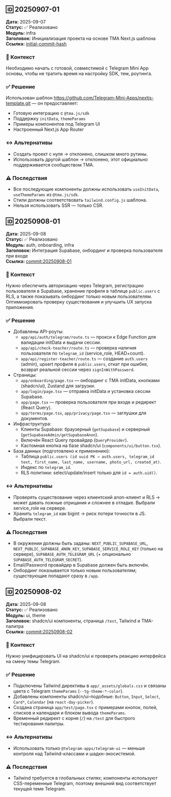 ## 🆔 20250907-01

**Дата:** 2025-09-07  
**Статус:** ✅ Реализовано  
**Модуль:** infra  
**Заголовок:** Инициализация проекта на основе TMA Next.js шаблона  
**Ссылка:** [initial-commit-hash](https://github.com/username/tutor-manager/commit/initial)

### 📖 Контекст
Необходимо начать с готовой, совместимой с Telegram Mini App основы, чтобы не тратить время на настройку SDK, тем, роутинга.

### ✅ Решение
Использован шаблон https://github.com/Telegram-Mini-Apps/nextjs-template.git — он предоставляет:
- Готовую интеграцию с `@tma.js/sdk`
- Поддержку `initData`, `themeParams`
- Примеры компонентов под Telegram UI
- Настроенный Next.js App Router

### ↔️ Альтернативы
- Создать проект с нуля → отклонено, слишком много рутины.
- Использовать другой шаблон → отклонено, этот официально поддерживается сообществом TMA.

### ⚠️ Последствия
- Все последующие компоненты должны использовать `useInitData`, `useThemeParams` из `@tma.js/sdk`.
- Стили должны соответствовать `tailwind.config.js` шаблона.
- Нельзя использовать SSR — только CSR.

## 🆔 20250908-01

**Дата:** 2025-09-08  
**Статус:** ✅ Реализовано  
**Модуль:** auth, onboarding, infra  
**Заголовок:** Интеграция Supabase, онбординг и проверка пользователя при входе  
**Ссылка:** [commit:20250908-01](https://github.com/username/tutor-manager/commit/20250908-01)

### 📖 Контекст
Нужно обеспечить авторизацию через Telegram, регистрацию пользователя в Supabase, хранение профиля в таблице `public.users` с RLS, а также показывать онбординг только новым пользователям. Оптимизировать проверку существования и улучшить UX запуска приложения.

### ✅ Решение
- Добавлены API-роуты:
  - `app/api/auth/telegram/route.ts` — прокси к Edge Function для валидации initData и выдачи сессии.
  - `app/api/check-teacher/route.ts` — проверка наличия пользователя по `telegram_id` (service_role, HEAD+count).
  - `app/api/register-teacher/route.ts` — создание `auth.users` (admin), upsert профиля в `public.users`, откат при ошибке, возврат реальной сессии через `signInWithPassword`.
- Страницы:
  - `app/onboarding/page.tsx` — онбординг с TMA initData, кнопками (shadcn/ui), Zustand для загрузки.
  - `app/login/page.tsx` — отправка initData и установка сессии Supabase.
  - `app/page.tsx` — проверка пользователя при входе и редирект (React Query).
  - `app/terms/page.tsx`, `app/privacy/page.tsx` — заглушки для документов.
- Инфраструктура:
  - Клиенты Supabase: браузерный (`getSupabase`) и серверный (`getSupabaseAdmin/getSupabaseAnon`).
  - Включён React Query провайдер (`QueryProvider`).
  - Кастомная кнопка на базе shadcn/ui (`components/ui/button.tsx`).
- База данных (подготовлено к применению):
  - Таблица `public.users (id uuid PK → auth.users, telegram_id text, first_name, last_name, username, photo_url, created_at)`.
  - Индекс по `telegram_id`.
  - RLS политики: select/update/insert только для `id = auth.uid()`.

### ↔️ Альтернативы
- Проверять существование через клиентский anon-клиент и RLS → может давать ложные отрицания и сложнее в отладке. Выбрали service_role на сервере.
- Хранить `telegram_id` как bigint → риск потери точности в JS. Выбрали текст.

### ⚠️ Последствия
- В окружении должны быть заданы: `NEXT_PUBLIC_SUPABASE_URL`, `NEXT_PUBLIC_SUPABASE_ANON_KEY`, `SUPABASE_SERVICE_ROLE_KEY` (только на сервере), `SUPABASE_AUTH_TELEGRAM_URL` (+ опционально `SUPABASE_AUTH_TELEGRAM_SECRET`).
- Email/Password провайдер в Supabase должен быть включён.
- Онбординг показывается только новым пользователям; существующие попадают сразу в `/app`.

## 🆔 20250908-02

**Дата:** 2025-09-08  
**Статус:** ✅ Реализовано  
**Модуль:** ui, theme  
**Заголовок:** shadcn/ui компоненты, страница `/test`, Tailwind и TMA-палитра  
**Ссылка:** [commit:20250908-02](https://github.com/username/tutor-manager/commit/20250908-02)

### 📖 Контекст
Нужно унифицировать UI на shadcn/ui и проверить реакцию интерфейса на смену темы Telegram.

### ✅ Решение
- Подключены Tailwind директивы в `app/_assets/globals.css` и связаны цвета с Telegram `themeParams` (`--tg-theme-*-color`).
- Добавлены компоненты shadcn/ui-подобные: `Button`, `Input`, `Select`, `Card*`, `Calendar` (на `react-day-picker`).
- Создана страница `app/test/page.tsx` с примерами кнопок, полей, списков и календаря и блоком вывода `themeParams`.
- Временный редирект с корня (`/`) на `/test` для быстрого тестирования палитры.

### ↔️ Альтернативы
- Использовать только `@telegram-apps/telegram-ui` — меньше контроля над Tailwind-классами и шадкн-экосистемой.

### ⚠️ Последствия
- Tailwind требуется в глобальных стилях; компоненты используют CSS-переменные Telegram, поэтому внешний вид соответствует текущей теме Telegram.